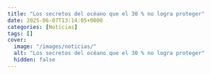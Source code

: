 ```yaml
---
title: "Los secretos del océano que el 30 % no logra proteger"
date: 2025-06-07T13:14:05+0000
categories: [Noticias]
tags: []
cover:
  image: "/images/noticias/"
  alt: "Los secretos del océano que el 30 % no logra proteger"
  hidden: false
---
```



